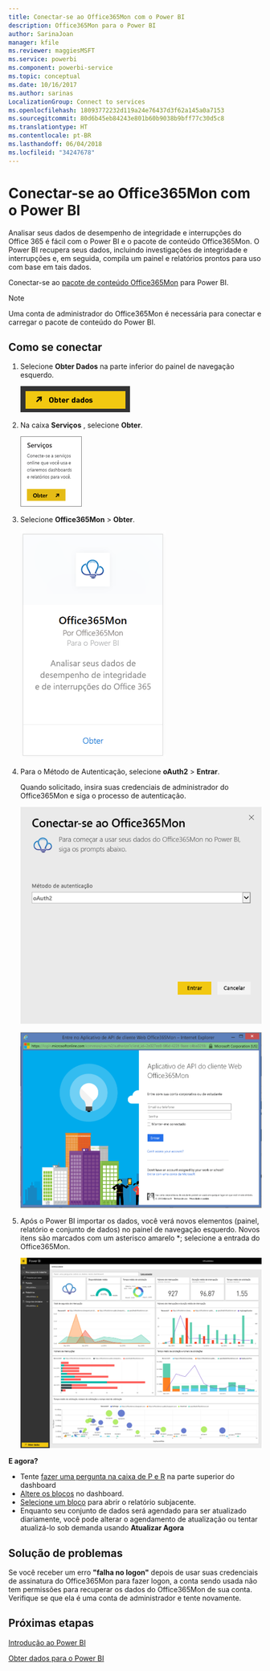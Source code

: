 ```yaml
---
title: Conectar-se ao Office365Mon com o Power BI
description: Office365Mon para o Power BI
author: SarinaJoan
manager: kfile
ms.reviewer: maggiesMSFT
ms.service: powerbi
ms.component: powerbi-service
ms.topic: conceptual
ms.date: 10/16/2017
ms.author: sarinas
LocalizationGroup: Connect to services
ms.openlocfilehash: 18093772232d119a24e76437d3f62a145a0a7153
ms.sourcegitcommit: 80d6b45eb84243e801b60b9038b9bff77c30d5c8
ms.translationtype: HT
ms.contentlocale: pt-BR
ms.lasthandoff: 06/04/2018
ms.locfileid: "34247678"
---
```

# <a name="connect-to-office365mon-with-power-bi"></a>Conectar-se ao Office365Mon com o Power BI
Analisar seus dados de desempenho de integridade e interrupções do Office 365 é fácil com o Power BI e o pacote de conteúdo Office365Mon. O Power BI recupera seus dados, incluindo investigações de integridade e interrupções e, em seguida, compila um painel e relatórios prontos para uso com base em tais dados.

Conectar-se ao [pacote de conteúdo Office365Mon](https://app.powerbi.com/groups/me/getdata/services/office365mon) para Power BI.

>[!NOTE]
>Uma conta de administrador do Office365Mon é necessária para conectar e carregar o pacote de conteúdo do Power BI.

## <a name="how-to-connect"></a>Como se conectar
1. Selecione **Obter Dados** na parte inferior do painel de navegação esquerdo.
   
   ![](media/service-connect-to-office365mon/pbi_getdata.png)
2. Na caixa **Serviços** , selecione **Obter**.
   
   ![](media/service-connect-to-office365mon/pbi_getservices.png) 
3. Selecione **Office365Mon** \> **Obter**.
   
   ![](media/service-connect-to-office365mon/o365mon.png)
4. Para o Método de Autenticação, selecione **oAuth2** \> **Entrar**.
   
   Quando solicitado, insira suas credenciais de administrador do Office365Mon e siga o processo de autenticação.
   
   ![](media/service-connect-to-office365mon/creds.png)
   
   ![](media/service-connect-to-office365mon/creds2.png)
5. Após o Power BI importar os dados, você verá novos elementos (painel, relatório e conjunto de dados) no painel de navegação esquerdo. Novos itens são marcados com um asterisco amarelo \*; selecione a entrada do Office365Mon.
   
   ![](media/service-connect-to-office365mon/dashboard4.png)

**E agora?**

* Tente [fazer uma pergunta na caixa de P e R](power-bi-q-and-a.md) na parte superior do dashboard
* [Altere os blocos](service-dashboard-edit-tile.md) no dashboard.
* [Selecione um bloco](service-dashboard-tiles.md) para abrir o relatório subjacente.
* Enquanto seu conjunto de dados será agendado para ser atualizado diariamente, você pode alterar o agendamento de atualização ou tentar atualizá-lo sob demanda usando **Atualizar Agora**

## <a name="troubleshooting"></a>Solução de problemas
Se você receber um erro **"falha no logon"** depois de usar suas credenciais de assinatura do Office365Mon para fazer logon, a conta sendo usada não tem permissões para recuperar os dados do Office365Mon de sua conta. Verifique se que ela é uma conta de administrador e tente novamente.

## <a name="next-steps"></a>Próximas etapas
[Introdução ao Power BI](service-get-started.md)

[Obter dados para o Power BI](service-get-data.md)

